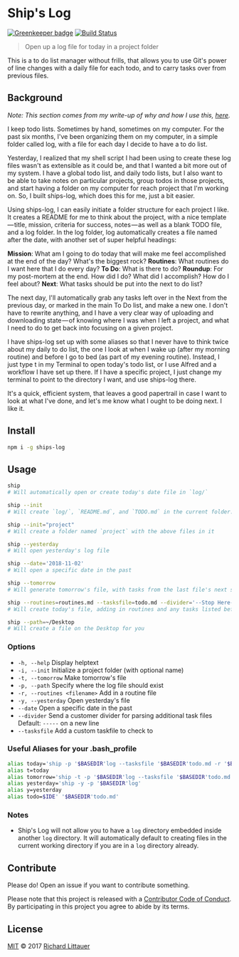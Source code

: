 # Ship's Log

[![Greenkeeper badge](https://badges.greenkeeper.io/RichardLitt/ships-log.svg)](https://greenkeeper.io/)
[![Build Status](https://travis-ci.org/RichardLitt/ships-log.svg?branch=master)](https://travis-ci.org/RichardLitt/ships-log)

> Open up a log file for today in a project folder

This is a to do list manager without frills, that allows you to use Git's power of line changes with a daily file for each todo, and to carry tasks over from previous files.

## Background

_Note: This section comes from my write-up of why and how I use this, [here](https://medium.com/@richlitt/ships-log-my-new-to-do-list-manager-6a1d9397a0db)._

I keep todo lists. Sometimes by hand, sometimes on my computer. For the past six months, I've been organizing them on my computer, in a simple folder called log, with a file for each day I decide to have a to do list.

Yesterday, I realized that my shell script I had been using to create these log files wasn't as extensible as it could be, and that I wanted a bit more out of my system. I have a global todo list, and daily todo lists, but I also want to be able to take notes on particular projects, group todos in those projects, and start having a folder on my computer for reach project that I'm working on.
So, I built ships-log, which does this for me, just a bit easier.

Using ships-log, I can easily initiate a folder structure for each project I like. It creates a README for me to think about the project, with a nice template — title, mission, criteria for success, notes — as well as a blank TODO file, and a log folder. In the log folder, log automatically creates a file named after the date, with another set of super helpful headings:

**Mission**: What am I going to do today that will make me feel accomplished at the end of the day? What's the biggest rock?
**Routines**: What routines do I want here that I do every day?
**To Do**: What is there to do?
**Roundup**: For my post-mortem at the end. How did I do? What did I accomplish? How do I feel about?
**Next**: What tasks should be put into the next to do list?

The next day, I'll automatically grab any tasks left over in the Next from the previous day, or marked in the main To Do list, and make a new one. I don't have to rewrite anything, and I have a very clear way of uploading and downloading state — of knowing where I was when I left a project, and what I need to do to get back into focusing on a given project.

I have ships-log set up with some aliases so that I never have to think twice about my daily to do list, the one I look at when I wake up (after my morning routine) and before I go to bed (as part of my evening routine). Instead, I just type t in my Terminal to open today's todo list, or I use Alfred and a workflow I have set up there. If I have a specific project, I just change my terminal to point to the directory I want, and use ships-log there.

It's a quick, efficient system, that leaves a good papertrail in case I want to look at what I've done, and let's me know what I ought to be doing next. I like it.

## Install

```sh
npm i -g ships-log
```

## Usage

```sh
ship
# Will automatically open or create today's date file in `log/`

ship --init
# Will create `log/`, `README.md`, and `TODO.md` in the current folder.

ship --init="project"
# Will create a folder named `project` with the above files in it

ship --yesterday
# Will open yesterday's log file

ship --date='2018-11-02'
# Will open a specific date in the past

ship --tomorrow
# Will generate tomorrow's file, with tasks from the last file's next section

ship --routines=routines.md --tasksfile=todo.md --divider='--Stop Here--'
# Will create today's file, adding in routines and any tasks listed before the divider in the todo file

ship --path=~/Desktop
# Will create a file on the Desktop for you
```

### Options

- `-h, --help` Display helptext
- `-i, --init` Initialize a project folder (with optional name)
- `-t, --tomorrow` Make tomorrow's file
- `-p, --path` Specify where the log file should exist
- `-r, --routines <filename>` Add in a routine file
- `-y, --yesterday` Open yesterday's file
- `--date` Open a specific date in the past
- `--divider` Send a customer divider for parsing additional task files
  Default: `-----` on a new line
- `--tasksfile` Add a custom taskfile to check to

### Useful Aliases for your .bash_profile

```sh
alias today='ship -p '$BASEDIR'log --tasksfile '$BASEDIR'todo.md -r '$BASEDIR'daily_routines.md'
alias t=today
alias tomorrow='ship -t -p '$BASEDIR'log --tasksfile '$BASEDIR'todo.md -r '$BASEDIR'daily_routines.md'
alias yesterday='ship -y -p '$BASEDIR'log'
alias y=yesterday
alias todo=$IDE' '$BASEDIR'todo.md'
```

### Notes

- Ship's Log will not allow you to have a `log` directory embedded inside another `log` directory. It will automatically default to creating files in the current working directory if you are in a `log` directory already.

## Contribute

Please do! Open an issue if you want to contribute something.

Please note that this project is released with a [Contributor Code of Conduct](CODE_OF_CONDUCT.md). By participating in this project you agree to abide by its terms.

## License

[MIT](LICENSE) © 2017 [Richard Littauer](https://burntfen.com)
